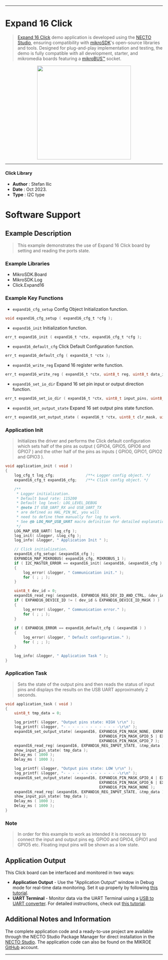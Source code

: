 
---
# Expand 16 Click

> [Expand 16 Click](https://www.mikroe.com/?pid_product=MIKROE-5939) demo application is developed using
the [NECTO Studio](https://www.mikroe.com/necto), ensuring compatibility with [mikroSDK](https://www.mikroe.com/mikrosdk)'s
open-source libraries and tools. Designed for plug-and-play implementation and testing, the demo is fully compatible with
all development, starter, and mikromedia boards featuring a [mikroBUS&trade;](https://www.mikroe.com/mikrobus) socket.

<p align="center">
  <img src="https://www.mikroe.com/?pid_product=MIKROE-5939&image=1" height=300px>
</p>

---

#### Click Library

- **Author**        : Stefan Ilic
- **Date**          : Oct 2023.
- **Type**          : I2C type

# Software Support

## Example Description

> This example demonstrates the use of Expand 16 Click board by setting and reading 
  the ports state.

### Example Libraries

- MikroSDK.Board
- MikroSDK.Log
- Click.Expand16

### Example Key Functions

- `expand16_cfg_setup` Config Object Initialization function.
```c
void expand16_cfg_setup ( expand16_cfg_t *cfg );
```

- `expand16_init` Initialization function.
```c
err_t expand16_init ( expand16_t *ctx, expand16_cfg_t *cfg );
```

- `expand16_default_cfg` Click Default Configuration function.
```c
err_t expand16_default_cfg ( expand16_t *ctx );
```

- `expand16_write_reg` Expand 16 register write function.
```c
err_t expand16_write_reg ( expand16_t *ctx, uint8_t reg, uint8_t data_in );
```

- `expand16_set_io_dir` Expand 16 set pin input or output direction function.
```c
err_t expand16_set_io_dir ( expand16_t *ctx, uint8_t input_pins, uint8_t output_pins );
```

- `expand16_set_output_state` Expand 16 set output pins state function.
```c
err_t expand16_set_output_state ( expand16_t *ctx, uint8_t clr_mask, uint8_t set_mask );
```

### Application Init

> Initializes the driver and performs the Click default configuration which sets 
  half of the pins as output ( GPIO4, GPIO5, GPIO6 and GPIO7 ) and the 
  other half of the pins as inputs ( GPIO0, GPIO1, GPIO2 and GPIO3 ).

```c
void application_init ( void ) 
{
    log_cfg_t log_cfg;              /**< Logger config object. */
    expand16_cfg_t expand16_cfg;    /**< Click config object. */

    /** 
     * Logger initialization.
     * Default baud rate: 115200
     * Default log level: LOG_LEVEL_DEBUG
     * @note If USB_UART_RX and USB_UART_TX 
     * are defined as HAL_PIN_NC, you will 
     * need to define them manually for log to work. 
     * See @b LOG_MAP_USB_UART macro definition for detailed explanation.
     */
    LOG_MAP_USB_UART( log_cfg );
    log_init( &logger, &log_cfg );
    log_info( &logger, " Application Init " );

    // Click initialization.
    expand16_cfg_setup( &expand16_cfg );
    EXPAND16_MAP_MIKROBUS( expand16_cfg, MIKROBUS_1 );
    if ( I2C_MASTER_ERROR == expand16_init( &expand16, &expand16_cfg ) ) 
    {
        log_error( &logger, " Communication init." );
        for ( ; ; );
    }

    uint8_t dev_id = 0;
    expand16_read_reg( &expand16, EXPAND16_REG_DEV_ID_AND_CTRL, &dev_id ); 
    if ( EXPAND16_DEVICE_ID != ( dev_id & EXPAND16_DEVICE_ID_MASK ) )
    {
        log_error( &logger, " Communication error." );
        for ( ; ; );
    }
    
    if ( EXPAND16_ERROR == expand16_default_cfg ( &expand16 ) )
    {
        log_error( &logger, " Default configuration." );
        for ( ; ; );
    }

    log_info( &logger, " Application Task " );
}
```

### Application Task

> Sets the state of the output pins and then reads the status of input pins
  and displays the results on the USB UART approximately 2 seconds.

```c
void application_task ( void ) 
{
    uint8_t tmp_data = 0;

    log_printf( &logger, "Output pins state: HIGH \r\n" );
    log_printf( &logger, "- - - - - - - - - - - - -\r\n" );
    expand16_set_output_state( &expand16, EXPAND16_PIN_MASK_NONE, EXPAND16_PIN_MASK_GPIO_4 | 
                                          EXPAND16_PIN_MASK_GPIO_5 | EXPAND16_PIN_MASK_GPIO_6 | 
                                          EXPAND16_PIN_MASK_GPIO_7 );
    expand16_read_reg( &expand16, EXPAND16_REG_INPUT_STATE, &tmp_data ); 
    show_input_pin_state( tmp_data );
    Delay_ms ( 1000 );
    Delay_ms ( 1000 );

    log_printf( &logger, "Output pins state: LOW \r\n" );
    log_printf( &logger, "- - - - - - - - - - - - -\r\n" );
    expand16_set_output_state( &expand16, EXPAND16_PIN_MASK_GPIO_4 | EXPAND16_PIN_MASK_GPIO_5 | 
                                          EXPAND16_PIN_MASK_GPIO_6 | EXPAND16_PIN_MASK_GPIO_7, 
                                          EXPAND16_PIN_MASK_NONE );
    expand16_read_reg( &expand16, EXPAND16_REG_INPUT_STATE, &tmp_data ); 
    show_input_pin_state( tmp_data );
    Delay_ms ( 1000 );
    Delay_ms ( 1000 );
}
```

### Note

> In order for this example to work as intended it is necessary to connect the input and output pins 
  eg. GPIO0 and GPIO4, GPIO1 and GPIO5 etc. Floating input pins will be shown as a low state.

## Application Output

This Click board can be interfaced and monitored in two ways:
- **Application Output** - Use the "Application Output" window in Debug mode for real-time data monitoring.
Set it up properly by following [this tutorial](https://www.youtube.com/watch?v=ta5yyk1Woy4).
- **UART Terminal** - Monitor data via the UART Terminal using
a [USB to UART converter](https://www.mikroe.com/click/interface/usb?interface*=uart,uart). For detailed instructions,
check out [this tutorial](https://help.mikroe.com/necto/v2/Getting%20Started/Tools/UARTTerminalTool).

## Additional Notes and Information

The complete application code and a ready-to-use project are available through the NECTO Studio Package Manager for 
direct installation in the [NECTO Studio](https://www.mikroe.com/necto). The application code can also be found on
the MIKROE [GitHub](https://github.com/MikroElektronika/mikrosdk_click_v2) account.

---
